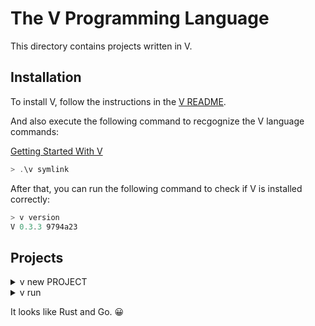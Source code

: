 # The V Programming Language

This directory contains projects written in V.

## Installation

To install V, follow the instructions in the [V README](https://github.com/vlang/v#installing-v-from-source).

And also execute the following command to recgognize the V language commands:

[Getting Started With V](https://blog.vlang.io/getting-started-with-v/)

``` PowerShell
> .\v symlink
```

After that, you can run the following command to check if V is installed correctly:

``` PowerShell
> v version
V 0.3.3 9794a23
```

## Projects

<details>
<summary>v new PROJECT</summary>

``` PowerShell
> v new hello_vlang
Input your project description: Input your project version: (0.0.0)
Input your project license: (MIT)
Initialising ...
Complete!
```

``` PowerShell
> cd hello_vlang
> ls

    Directory: C:\Users\path\to\Development\vlang\v_projects\hello_vlang

Mode                 LastWriteTime         Length Name
----                 -------------         ------ ----
d----          2023/02/07    22:30                src
-a---          2023/02/07    22:30            139 .editorconfig
-a---          2023/02/07    22:30            148 .gitattributes
-a---          2023/02/07    22:30            246 .gitignore
-a---          2023/02/07    22:30            106 v.mod
```

</details>

<details>
<summary>v run</summary>

``` PowerShell
> v run .\src\main.v
Hello from v lang!
```

</details>

It looks like Rust and Go. 😀
